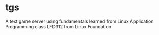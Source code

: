 tgs
===

A text game server using fundamentals learned from Linux Application Programming class LFD312 from Linux Foundation
